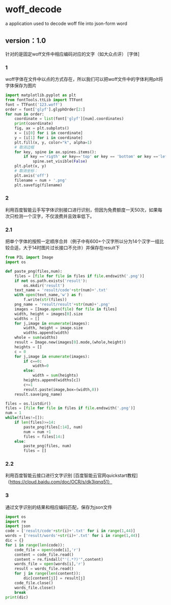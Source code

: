 # woff_decode
a application used to decode woff file into json-form word
## version：1.0
针对的是固定woff文件中相应编码对应的文字（如大众点评）
[字体]
### 1
woff字体在文件中以点的方式存在，所以我们可以把woff文件中的字体利用plt将字体保存为图片
```python
import matplotlib.pyplot as plt
from fontTools.ttLib import TTFont
font = TTFont('123.woff')
order = font['glyf'].glyphOrder[2:]
for num in order:
    coordinate = list(font['glyf'][num].coordinates)
    print(coordinate)
    fig, ax = plt.subplots()    
    x = [i[0] for i in coordinate]
    y = [i[1] for i in coordinate]
    plt.fill(x, y, color="k", alpha=1)
    # 取消边框
    for key, spine in ax.spines.items():
        if key =='rigth' or key=='top' or key == 'bottom' or key =='left':
            spine.set_visible(False)
    plt.plot(x, y)
    # 取消坐标：
    plt.axis('off')
    filename = num + '.png'
    plt.savefig(filename)
```
### 2
利用百度智能云手写字体识别接口进行识别，但因为免费额度一天50次，如果每次只检测一个汉字，不仅浪费并且效率低下。
### 2.1
把单个字体的按照一定顺序合并（例子中有600+个汉字所以分为14个汉字一组比较合适，大于14时图片过长接口不允许）并保存在result下
```python
from PIL import Image
import os

def paste_png(files,num):
    files = [file for file in files if file.endswith('.png')]
    if not os.path.exists('result'):
        os.mkdir('result')
    text_name = 'result/code'+str(num)+'.txt'
    with open(text_name,'w') as f:
        f.write(str(files))
    png_name = 'result/result'+str(num)+'.png'
    images = [Image.open(file) for file in files]
    width, height = images[0].size
    widths = []
    for j,image in enumerate(images):
        width, height = image.size
        widths.append(width)
    whole = sum(widths)
    result = Image.new(images[0].mode,(whole,height))
    heights = []
    c = 0
    for j,image in enumerate(images):
        if c==0:
            width=0
        else:
            width = sum(heights)
        heights.append(widths[c])
        c+=1
        result.paste(image,box=(width,0))
    result.save(png_name)

files = os.listdir()
files = [file for file in files if file.endswith('.png')]
num = 1
while(files!=[]):
    if len(files)>=14:
        paste_png(files[:14], num)
        num = num +1
        files = files[14:]
    else:
        paste_png(files, num)
        files = []
```
### 2.2
利用百度智能云接口进行文字识别
[百度智能云官网quickstart教程]（https://cloud.baidu.com/doc/OCR/s/dk3iqnq51）
### 3
通过文字识别的结果和相应编码匹配，保存为json文件
```python
import os
import re
import json
code = ['result/code'+str(i)+'.txt' for i in range(1,44)]
words = ['result/words'+str(i)+'.txt' for i in range(1,44)]
dic = {}
for i in range(len(code)):
    code_file = open(code[i],'r')
    content = code_file.read()
    content = re.findall("'(.*?)'",content)
    words_file = open(words[i],'r')
    result = words_file.read()
    for j in range(len(content)):
        dic[content[j]] = result[j]
    code_file.close()
    words_file.close()
    break
print(dic)
```


